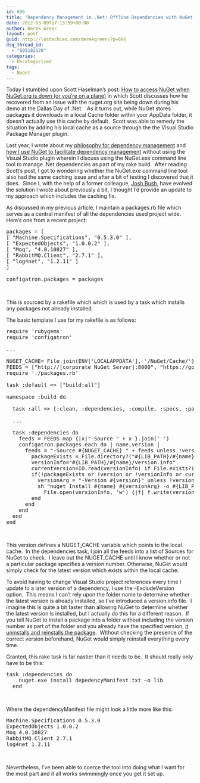```yaml
---
id: 696
title: 'Dependency Management in .Net: Offline Dependencies with NuGet Command Line Tool'
date: 2012-03-09T17:13:59+00:00
author: Derek Greer
layout: post
guid: http://lostechies.com/derekgreer/?p=696
dsq_thread_id:
  - "605182120"
categories:
  - Uncategorized
tags:
  - NuGet
---
```

Today I stumbled upon Scott Haselman’s post: <a href="http://www.hanselman.com/blog/HowToAccessNuGetWhenNuGetorgIsDownOrYoureOnAPlane.aspx" target="_blank">How to access NuGet when NuGet.org is down (or you’re on a plane)</a> in which Scott discusses how he recovered from an issue with the nuget.org site being down during his demo at the Dallas Day of .Net.&nbsp;&nbsp; As it turns out, while NuGet stores packages it downloads in a local Cache folder within your AppData folder, it doesn’t actually use this cache by default.&nbsp; Scott was able to remedy the situation by adding his local cache as a source through the the Visual Studio Package Manager plugin. 

Last year, I wrote about my <a href="http://lostechies.com/derekgreer/2011/09/18/dependency-management-in-net/" target="_blank">philosophy for dependency management</a> and&nbsp; <a href="http://lostechies.com/derekgreer/2011/09/20/dependency-management-in-net-using-nuget-without-visual-studio/" target="_blank">how I use NuGet to facilitate dependency management</a> without using the Visual Studio plugin wherein I discuss using the NuGet.exe command line tool to manage .Net dependencies as part of my rake build.&nbsp; After reading Scott’s post, I got to wondering whether the NuGet.exe command line tool also had the same caching issue and after a bit of testing I discovered that it does.&nbsp; Since I, with the help of a former colleague, <a href="http://freshbrewedcode.com/joshbush/" target="_blank">Josh Bush</a>, have evolved the solution I wrote about previously a bit, I thought I’d provide an update to my approach which includes the caching fix.

As discussed in my previous article, I maintain a packages.rb file which serves as a central manifest of all the dependencies used project wide.&nbsp; Here’s one from a recent project:

<pre class="prettyprint">packages = [
[ "Machine.Specifications", "0.5.3.0" ],
[ "ExpectedObjects", "1.0.0.2" ],
[ "Moq", "4.0.10827" ],
[ "RabbitMQ.Client", "2.7.1" ],
[ "log4net", "1.2.11" ]
]

configatron.packages = packages
</pre>

&nbsp;

This is sourced by a rakefile which which is used by a task which installs any packages not already installed.

The basic template I use for my rakefile is as follows:

<pre class="prettyprint">require 'rubygems'
require 'configatron'
 
...

NUGET_CACHE= File.join(ENV['LOCALAPPDATA'], '/NuGet/Cache/') 
FEEDS = ["http://[corporate NuGet Server]:8000", "https://go.microsoft.com/fwlink/?LinkID=206669" ]
require './packages.rb'
 
task :default =&gt; ["build:all"]
 
namespace :build do
 
  task :all =&gt; [:clean, :dependencies, :compile, :specs, :package] 

  ...

  task :dependencies do
    feeds = FEEDS.map {|x|"-Source " + x }.join(' ')
    configatron.packages.each do | name,version |
      feeds = "-Source #{NUGET_CACHE} " + feeds unless !version
        packageExists = File.directory?("#{LIB_PATH}/#{name}")
        versionInfo="#{LIB_PATH}/#{name}/version.info"
        currentVersion=IO.read(versionInfo) if File.exists?(versionInfo)
        if(!packageExists or !version or !versionInfo or currentVersion != version) then
          versionArg = "-Version #{version}" unless !version
          sh "nuget Install #{name} #{versionArg} -o #{LIB_PATH} #{feeds} -ExcludeVersion" do | ok, results |
            File.open(versionInfo, 'w') {|f| f.write(version) } unless !ok
        end
      end
    end
  end
end
</pre>

&nbsp;

This version defines a NUGET\_CACHE variable which points to the local cache.&nbsp; In the dependencies task, I join all the feeds into a list of Sources for NuGet to check.&nbsp; I leave out the NUGET\_CACHE until I know whether or not a particular package specifies a version number. Otherwise, NuGet would simply check for the latest version which exists within the local cache.

To avoid having to change Visual Studio project references every time I update to a later version of a dependency, I use the –ExcludeVersion option.&nbsp; This means I can’t rely upon the folder name to determine whether the latest version is already installed, so I’ve introduced a version.info file.&nbsp; I imagine this is quite a bit faster than allowing NuGet to determine whether the latest version is installed, but I actually do this for a different reason.&nbsp; If you tell NuGet to install a package into a folder without including the version number as part of the folder and you already have the specified version, <a href="http://nuget.codeplex.com/workitem/1614" target="_blank">it uninstalls and reinstalls the package</a>.&nbsp; Without checking the presence of the correct version beforehand, NuGet would simply reinstall everything every time.

Granted, this rake task is far nastier than it needs to be.&nbsp; It should really only have to be this:

<pre class="prettyprint">task :dependencies do
    nuget.exe install depedencyManifest.txt –o lib
  end
</pre>

&nbsp;

Where the dependencyManifest file might look a little more like this:

<pre class="prettyprint">Machine.Specifications 0.5.3.0
ExpectedObjects 1.0.0.2
Moq 4.0.10827
RabbitMQ.Client 2.7.1
log4net 1.2.11
</pre>

&nbsp;

Nevertheless, I’ve been able to coerce the tool into doing what I want for the most part and it all works swimmingly once you get it set up.
